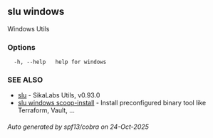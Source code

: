 ## slu windows

Windows Utils

### Options

```
  -h, --help   help for windows
```

### SEE ALSO

* [slu](slu.md)	 - SikaLabs Utils, v0.93.0
* [slu windows scoop-install](slu_windows_scoop-install.md)	 - Install preconfigured binary tool like Terraform, Vault, ...

###### Auto generated by spf13/cobra on 24-Oct-2025
